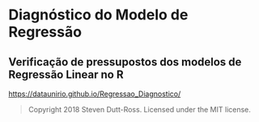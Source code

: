 
# Diagnóstico do Modelo de Regressão

## Verificação de pressupostos dos modelos de Regressão Linear no R

https://dataunirio.github.io/Regressao_Diagnostico/

> Copyright 2018 Steven Dutt-Ross. Licensed under the MIT license.
